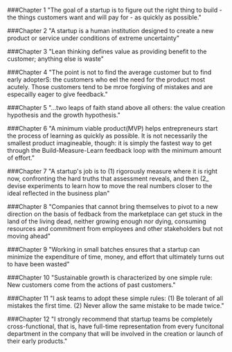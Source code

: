 ###Chapter 1
"The goal of a startup is to figure out the right thing to build - the things customers want and will pay for - as quickly as possible."

###Chapter 2
"A startup is a human institution designed to create a new product or service under conditions of extreme uncertainty"

###Chapter 3
"Lean thinking defines value as providing benefit to the customer; anything else is waste"

###Chapter 4
"The point is not to find the average customer but to find early adopterS: the customers who eel the need for the product most acutely.  Those customers tend to be mroe forgiving of mistakes and are especailly eager to give feedback."

###Chapter 5
"...two leaps of faith stand above all others: the value creation hypothesis and the growth hypothesis."

###Chapter 6
"A minimum viable product(MVP) helps entrepreneurs start the process of learning as quickly as possible.  It is not necessarily the smallest product imagineable, though: it is simply the fastest way to get through the Build-Measure-Learn feedback loop with the minimum amount of effort."

###Chapter 7
"A startup's job is to (1) rigorously measure where it is right now, confronting the hard truths that assessment reveals, and then (2_ devise experiments to learn how to move the real numbers closer to the ideal reflected in the business plan"

###Chapter 8
"Companies that cannot bring themselves to pivot to a new direction on the basis of fedback from the marketplace can get stuck in the land of the living dead, neither growing enough nor dying, consuming resources and commitment from employees and other stakeholders but not moving ahead"

###Chapter 9
"Working in small batches ensures that a startup can minimize the expenditure of time, money, and effort that ultimately turns out to have been wasted"

###Chapter 10
"Sustainable growth is characterized by one simple rule: New customers come from the actions of past customers."

###Chapter 11
"I ask teams to adopt these simple rules: (1) Be tolerant of all mistakes the first time. (2) Never allow the same mistake to be made twice."

###Chapter 12
"I strongly recommend that startup teams be completely cross-functional, that is, have full-time representation from every funcitonal department in the company that will be involved in the creation or launch of their early products."
